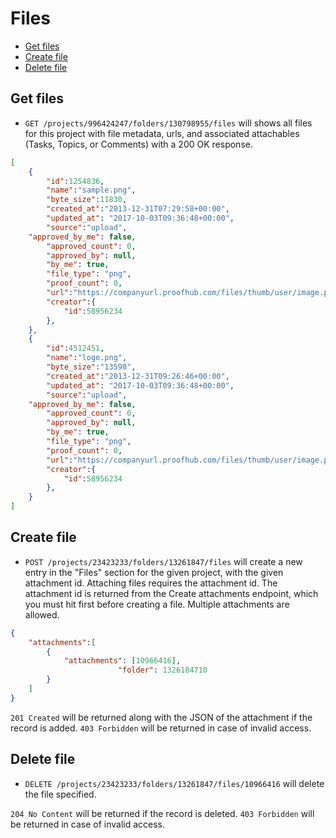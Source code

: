 Files
====================

* [Get files](#get-files)
* [Create file](#create-file)
* [Delete file](#delete-file)

Get files
----------------

* `GET /projects/996424247/folders/130798955/files` will shows all files for this project with file metadata, urls, and associated attachables (Tasks, Topics, or Comments) with a 200 OK response.

```json
[
    {
        "id":1254836,
        "name":"sample.png",
        "byte_size":11830,
        "created_at":"2013-12-31T07:29:58+00:00",
        "updated_at": "2017-10-03T09:36:48+00:00",
        "source":"upload",
	"approved_by_me": false,
        "approved_count": 0,
        "approved_by": null,
        "by_me": true,
        "file_type": "png",
        "proof_count": 0,
        "url":"https://companyurl.proofhub.com/files/thumb/user/image.png",
        "creator":{
            "id":58956234
        },
    },
    {
        "id":4512451,
        "name":"logo.png",
        "byte_size":"13598",
        "created_at":"2013-12-31T09:26:46+00:00",
        "updated_at": "2017-10-03T09:36:48+00:00",
        "source":"upload",
	"approved_by_me": false,
        "approved_count": 0,
        "approved_by": null,
        "by_me": true,
        "file_type": "png",
        "proof_count": 0,
        "url":"https://companyurl.proofhub.com/files/thumb/user/image.png",
        "creator":{
            "id":58956234
        },
    }
]
```

Create file
----------------

* `POST /projects/23423233/folders/13261847/files` will create a new entry in the "Files" section for the given project, with the given attachment id. Attaching files requires the attachment id. The attachment id is returned from the Create attachments endpoint, which you must hit first before creating a file. Multiple attachments are allowed.

```json
{
	"attachments":[
		{
			"attachments": [10966416],
                        "folder": 1326184710
		}
	]
}
```

`201 Created` will be returned along with the JSON of the attachment if the record is added. `403 Forbidden` will be returned in case of invalid access.

Delete file
----------------

* `DELETE /projects/23423233/folders/13261847/files/10966416` will delete the file specified.

`204 No Content` will be returned if the record is deleted. `403 Forbidden` will be returned in case of invalid access.
